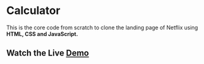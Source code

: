 # Calculator
This is the core code from scratch to clone the landing page of Netflix using **HTML, CSS and JavaScript.**

## Watch the Live [Demo](https://nikhils045.github.io/Calculator/)
